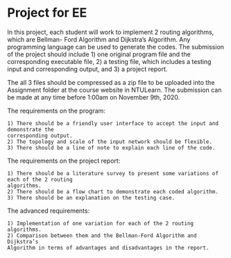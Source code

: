# Project for EE

In this project, each student will work to implement 2 routing algorithms, which are Bellman-
Ford Algorithm and Dijkstra’s Algorithm. Any programming language can be used to
generate the codes. The submission of the project should include 1) one original program file
and the corresponding executable file, 2) a testing file, which includes a testing input and
corresponding output, and 3) a project report.

The all 3 files should be compressed as a zip file to be uploaded into the Assignment folder at
the course website in NTULearn. The submission can be made at any time before 1:00am on
November 9th, 2020.

The requirements on the program:

```
1) There should be a friendly user interface to accept the input and demonstrate the
corresponding output.
2) The topology and scale of the input network should be flexible.
3) There should be a line of note to explain each line of the code.
```

The requirements on the project report:

```
1) There should be a literature survey to present some variations of each of the 2 routing
algorithms.
2) There should be a flow chart to demonstrate each coded algorithm.
3) There should be an explanation on the testing case.
```

The advanced requirements:

```
1) Implementation of one variation for each of the 2 routing algorithms.
2) Comparison between them and the Bellman-Ford Algorithm and Dijkstra’s
Algorithm in terms of advantages and disadvantages in the report.
```
